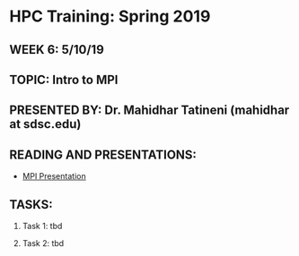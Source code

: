 # HPC Training:  Spring 2019
## WEEK 6: 5/10/19

## TOPIC:  Intro to MPI 
## PRESENTED BY: Dr. Mahidhar Tatineni (mahidhar  at  sdsc.edu)

## READING AND PRESENTATIONS:
* [MPI Presentation](./SCC_MPI.pdf)

## TASKS:
1. Task 1: tbd

2. Task 2: tbd

